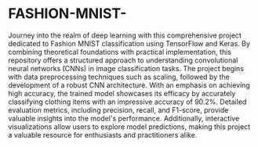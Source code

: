# FASHION-MNIST-
Journey into the realm of deep learning with this comprehensive project dedicated to Fashion MNIST classification using TensorFlow and Keras. By combining theoretical foundations with practical implementation, this repository offers a structured approach to understanding convolutional neural networks (CNNs) in image classification tasks. The project begins with data preprocessing techniques such as scaling, followed by the development of a robust CNN architecture. With an emphasis on achieving high accuracy, the trained model showcases its efficacy by accurately classifying clothing items with an impressive accuracy of 90.2%. Detailed evaluation metrics, including precision, recall, and F1-score, provide valuable insights into the model's performance. Additionally, interactive visualizations allow users to explore model predictions, making this project a valuable resource for enthusiasts and practitioners alike.
